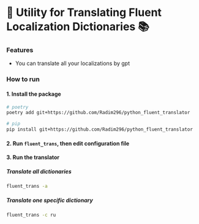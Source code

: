# 🌟 Utility for Translating Fluent Localization Dictionaries 📚

### Features
- You can translate all your localizations by gpt

### How to run
#### 1. Install the package
```bash
# poetry
poetry add git+https://github.com/Radim296/python_fluent_translator

# pip
pip install git+https://github.com/Radim296/python_fluent_translator
```
#### 2. Run `fluent_trans`, then edit configuration file
#### 3. Run the translator
##### Translate all dictionaries
```bash
fluent_trans -a
```
##### Translate one specific dictionary
```bash
fluent_trans -c ru
```
